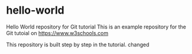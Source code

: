 # hello-world
Hello World repository for Git tutorial
This is an example repository for the Git tutoial on https://www.w3schools.com

This repository is built step by step in the tutorial. 
changed
